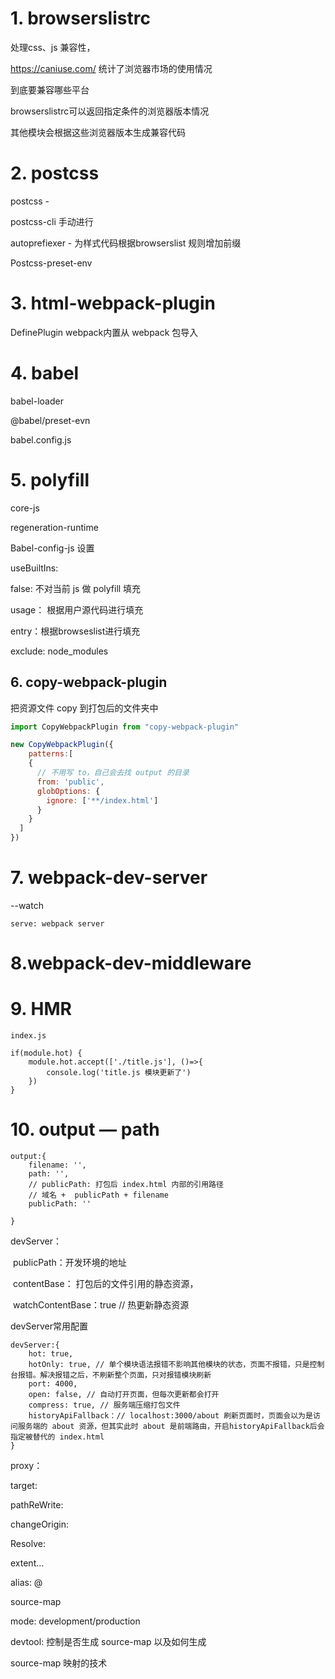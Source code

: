 # 1. browserslistrc

处理css、js 兼容性，

https://caniuse.com/ 统计了浏览器市场的使用情况

到底要兼容哪些平台

browserslistrc可以返回指定条件的浏览器版本情况

其他模块会根据这些浏览器版本生成兼容代码

# 2. postcss

postcss - 

postcss-cli 手动进行

autoprefiexer -  为样式代码根据browserslist 规则增加前缀

Postcss-preset-env



# 3. html-webpack-plugin

DefinePlugin webpack内置从 webpack 包导入



# 4. babel

babel-loader

@babel/preset-evn

babel.config.js

# 5. polyfill

core-js

regeneration-runtime

Babel-config-js 设置

useBuiltIns: 

false: 不对当前 js 做 polyfill 填充

usage：  根据用户源代码进行填充

entry：根据browseslist进行填充

exclude: node_modules

## 6. copy-webpack-plugin

把资源文件 copy 到打包后的文件夹中

```js
import CopyWebpackPlugin from "copy-webpack-plugin"

new CopyWebpackPlugin({
	patterns:[
    {
      // 不用写 to，自己会去找 output 的目录
      from: 'public',
      globOptions: {
        ignore: ['**/index.html']
      }
    }
  ]
})
```



# 7. webpack-dev-server

--watch

```
serve: webpack server
```

# 8.webpack-dev-middleware



# 9. HMR

```
index.js

if(module.hot) {
	module.hot.accept(['./title.js'], ()=>{
		console.log('title.js 模块更新了')
	})
}
```

# 10. output — path

```
output:{
	filename: '',
	path: '',
	// publicPath: 打包后 index.html 内部的引用路径 
	// 域名 +  publicPath + filename
	publicPath: ''
	
}
```

devServer：

​	publicPath：开发环境的地址

​	contentBase： 打包后的文件引用的静态资源，

​	watchContentBase：true // 热更新静态资源

devServer常用配置

```
devServer:{
	hot: true, 
	hotOnly: true, // 单个模块语法报错不影响其他模块的状态，页面不报错，只是控制台报错。解决报错之后，不刷新整个页面，只对报错模块刷新
	port: 4000,
	open: false, // 自动打开页面，但每次更新都会打开
	compress: true, // 服务端压缩打包文件
	historyApiFallback：// localhost:3000/about 刷新页面时，页面会以为是访问服务端的 about 资源，但其实此时 about 是前端路由，开启historyApiFallback后会指定被替代的 index.html 
}
```

proxy：

target: 

pathReWrite:

changeOrigin:



Resolve:

extent...

alias: @



source-map

mode: development/production

devtool: 控制是否生成 source-map 以及如何生成

source-map 映射的技术



